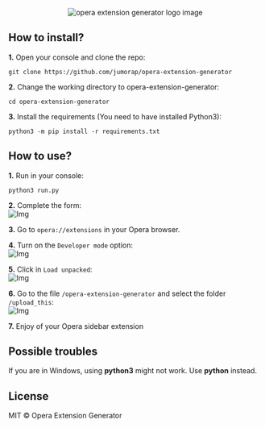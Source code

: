 <p align="center">
    <img src="https://media.discordapp.net/attachments/766535715327836172/847228819685638164/unknown.png" alt="opera extension generator logo image">
</p>

## How to install?
**1.** Open your console and clone the repo:
```
git clone https://github.com/jumorap/opera-extension-generator
```
**2.** Change the working directory to opera-extension-generator:
```
cd opera-extension-generator
```
**3.** Install the requirements (You need to have installed Python3):
```
python3 -m pip install -r requirements.txt
```


## How to use?
**1.** Run in your console:
```
python3 run.py
```
**2.** Complete the form:<br/>
![Img](https://cdn.discordapp.com/attachments/766535715327836172/847223344289677342/unknown.png) 

**3.** Go to `opera://extensions` in your Opera browser.

**4.** Turn on the `Developer mode` option:<br/>
![Img](https://cdn.discordapp.com/attachments/766535715327836172/847224480416792576/unknown.png) 

**5.** Click in `Load unpacked`:<br/>
![Img](https://cdn.discordapp.com/attachments/766535715327836172/847226163478659112/unknown.png) 

**6.** Go to the file `/opera-extension-generator` and select the folder `/upload_this`:<br/>
![Img](https://cdn.discordapp.com/attachments/766535715327836172/847226737544921108/unknown.png) 

**7.** Enjoy of your Opera sidebar extension

## Possible troubles
If you are in Windows, using **python3** might not work. Use **python** instead.

## License
MIT © Opera Extension Generator<br/>
